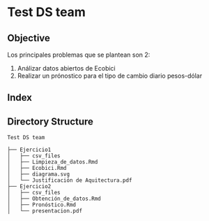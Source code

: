 # Test DS team

## Objective
Los principales problemas que se plantean son 2:

1. Análizar datos abiertos  de Ecobici
2. Realizar un prónostico para el tipo de cambio diario pesos-dólar 

## Index

## Directory Structure

```
Test DS team

├── Ejercicio1
│   ├── csv_files
│   ├── Limpieza_de_datos.Rmd
│   ├── Ecobici.Rmd
│   ├── diagrama.svg
│   └── Justificación de Aquitectura.pdf
├── Ejercicio2
│   ├── csv_files
│   ├── Obtención_de_datos.Rmd
│   ├── Pronóstico.Rmd
│   └── presentacion.pdf


```


